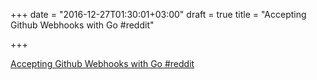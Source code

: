 +++
date = "2016-12-27T01:30:01+03:00"
draft = true
title = "Accepting Github Webhooks with Go  #reddit"

+++

<p><a href="https://t.co/oRkf4iuhZP">Accepting Github Webhooks with Go  #reddit</a></p>
